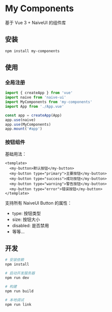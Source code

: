 # My Components

基于 Vue 3 + NaiveUI 的组件库

## 安装

```bash
npm install my-components
```

## 使用

### 全局注册

```ts
import { createApp } from 'vue'
import naive from 'naive-ui'
import MyComponents from 'my-components'
import App from './App.vue'

const app = createApp(App)
app.use(naive)
app.use(MyComponents)
app.mount('#app')
```

### 按钮组件

基础用法：
```vue
<template>
  <my-button>默认按钮</my-button>
  <my-button type="primary">主要按钮</my-button>
  <my-button type="success">成功按钮</my-button>
  <my-button type="warning">警告按钮</my-button>
  <my-button type="error">错误按钮</my-button>
</template>
```

支持所有 NaiveUI Button 的属性：
- type: 按钮类型
- size: 按钮大小
- disabled: 是否禁用
- 等等...

## 开发

```bash
# 安装依赖
npm install

# 启动开发服务器
npm run dev

# 构建
npm run build

# 本地调试
npm run link
```
